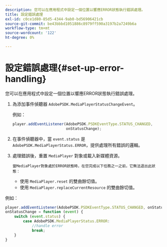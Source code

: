 ```yaml
---
description: 您可以在應用程式中設定一個位置以響應ERROR狀態執行錯誤處理。
title: 設定錯誤處理
exl-id: c0ce1d80-85d5-4344-9ab0-bd56906421cb
source-git-commit: be43bbbd1051886c8979ff590a3197b2a7249b6a
workflow-type: tm+mt
source-wordcount: '122'
ht-degree: 0%

---
```


# 設定錯誤處理{#set-up-error-handling}

您可以在應用程式中設定一個位置以響應ERROR狀態執行錯誤處理。

1. 為添加事件偵聽器 `AdobePSDK.MediaPlayerStatusChangeEvent`。

   例如：

   ```js
   player.addEventListener(AdobePSDK.PSDKEventType.STATUS_CHANGED, 
                           onStatusChange);
   ```

1. 在事件偵聽器中，當 `event.status` 是 `AdobePSDK.MediaPlayerStatus.ERROR`，提供處理所有錯誤的邏輯。
1. 處理錯誤後，重置 `MediaPlayer` 對象或載入新媒體資源。

       當MediaPlayer對象處於ERROR狀態時，在您完成以下任務之一之前，它無法退出此狀態：
   
   * 使用 `MediaPlayer.reset` 的雙曲餘切值。
   * 使用 `MediaPlayer.replaceCurrentResource` 的雙曲餘切值。

<!--<a id="example_342CA5A8CD7C45BD88233C5BDBB17220"></a>-->

例如：

```js
player.addEventListener(AdobePSDK.PSDKEventType.STATUS_CHANGED, onStatusChange); 
onStatusChange = function (event) { 
    switch (event.status) { 
        case AdobePSDK.MediaPlayerStatus.ERROR: 
            //handle error 
            break; 
    } 
} 
```
